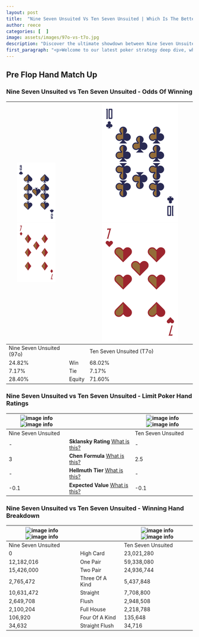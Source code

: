 ```yaml
---
layout: post
title:  "Nine Seven Unsuited Vs Ten Seven Unsuited | Which Is The Better Hand In Poker? A Complete Guide"
author: reece
categories: [  ]
image: assets/images/97o-vs-t7o.jpg
description: "Discover the ultimate showdown between Nine Seven Unsuited and Ten Seven Unsuited in poker! Uncover the odds, strategies, and scenarios where one hand triumphs over the other. Get ready to up your poker game with this thrilling analysis."
first_paragraph: "<p>Welcome to our latest poker strategy deep dive, where we're pitting two distinct hands against each other in a high-stakes showdown: Nine Seven Unsuited vs Ten Seven Unsuited.</p><p>In the dynamic world of poker, every decision counts, and knowing which hand holds the upper hand is key to your success at the table.</p><p>In this article, we'll dissect these two hands, explore the scenarios where one dominates the other, and equip you with the knowledge to make strategic choices that can tip the odds in your favor.</p><p>Get ready to unravel the intriguing dynamics of these poker hands and elevate your game to new heights.</p>"
---
```




[comment]: # (sp0)

## Pre Flop Hand Match Up

<div class="table hand-ratings" markdown="1"> 



### Nine Seven Unsuited vs Ten Seven Unsuited - Odds Of Winning


    
| ![image info](assets/images/hand1/9.png) ![image info](assets/images/hand1/7o.png) |  | ![image info](assets/images/hand2/t.png) ![image info](assets/images/hand2/7o.png) |
| -------- | -------- | -------- |
| Nine Seven Unsuited (97o) |  | Ten Seven Unsuited (T7o) |
| 24.82% | Win | 68.02% |
| 7.17% | Tie | 7.17% |
| 28.40% | Equity | 71.60% |




[comment]: # (sp1)



### Nine Seven Unsuited vs Ten Seven Unsuited - Limit Poker Hand Ratings


    
| ![image info](https://www.riverpairs.com/assets/images/hand1/9.png) ![image info](https://www.riverpairs.com/assets/images/hand1/7o.png) |  | ![image info](https://www.riverpairs.com/assets/images/hand2/t.png) ![image info](https://www.riverpairs.com/assets/images/hand2/7o.png) |
| -------- | -------- | -------- |
| Nine Seven Unsuited |  | Ten Seven Unsuited |
| - | **Sklansky Rating** [What is this?](/sklansky-rating-explained) | - |
| 3 | **Chen Formula** [What is this?](/chen-formula-explained) | 2.5 |
| - | **Hellmuth Tier** [What is this?](/Hellmuth-tier-explained) | - |
| -0.1 | **Expected Value** [What is this?](/expected-value-explained) | -0.1 |




[comment]: # (sp2)



### Nine Seven Unsuited vs Ten Seven Unsuited - Winning Hand Breakdown


    
| ![image info](https://www.riverpairs.com/assets/images/hand1/9.png) ![image info](https://www.riverpairs.com/assets/images/hand1/7o.png) |  | ![image info](https://www.riverpairs.com/assets/images/hand2/t.png) ![image info](https://www.riverpairs.com/assets/images/hand2/7o.png) |
| -------- | -------- | -------- |
| Nine Seven Unsuited |  | Ten Seven Unsuited |
| 0 | High Card | 23,021,280 |
| 12,182,016 | One Pair | 59,338,080 |
| 15,426,000 | Two Pair | 24,936,744 |
| 2,765,472 | Three Of A Kind | 5,437,848 |
| 10,631,472 | Straight | 7,708,800 |
| 2,649,708 | Flush | 2,948,508 |
| 2,100,204 | Full House | 2,218,788 |
| 106,920 | Four Of A Kind | 135,648 |
| 34,632 | Straight Flush | 34,716 |




[comment]: # (sp3)



</div>

[comment]: # (sp4)



[comment]: # (sp5)

